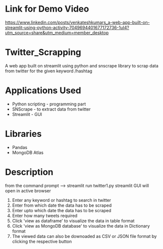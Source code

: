 # Link for Demo Video
https://www.linkedin.com/posts/venkateshkumars_a-web-app-built-on-streamlit-using-python-activity-7049694401677172736-1uI4?utm_source=share&utm_medium=member_desktop
# Twitter_Scrapping
A web app built on streamlit using python and snscrape library to scrap data from twitter for the given keyword /hashtag

# Applications Used
- Python scripting - programming part
- SNScrape - to extract data from twitter
- Streamlit - GUI

# Libraries
- Pandas
- MongoDB Atlas

# Description
from the command prompt --> streamlit run twitter1.py
streamlit GUI will open in active browser

1. Enter any keyword or hashtag to search in twitter
2. Enter from which date the data has to be scraped
3. Enter upto which date the data has to be scraped
4. Enter how many tweets required
5. Click 'view as dataframe' to visualize the data in table format
6. Click 'view as MongoDB database' to visualize the data in Dictionary format
7. The viewed data can also be downoaded as CSV or JSON file format by clicking the respective button

